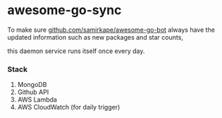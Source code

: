 # awesome-go-sync

To make sure [github.com/samirkape/awesome-go-bot](awesome-go-bot) always have the updated information such as new packages and star counts, 

this daemon service runs itself once every day.


### Stack

1. MongoDB
2. Github API
3. AWS Lambda
4. AWS CloudWatch (for daily trigger)
